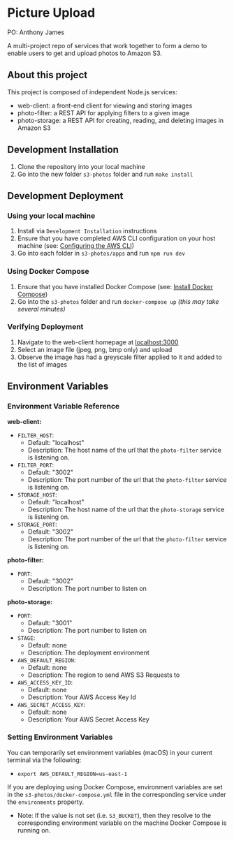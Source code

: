 
Picture Upload
===================

PO: Anthony James

A multi-project repo of services that work together to form a demo to enable users to get and upload photos to Amazon S3.

## About this project
This project is composed of independent Node.js services:
- web-client: a front-end client for viewing and storing images
- photo-filter: a REST API for applying filters to a given image
- photo-storage: a REST API for creating, reading, and deleting images in Amazon S3


## Development Installation
1. Clone the repository into your local machine
1. Go into the new folder `s3-photos` folder and run `make install`

## Development Deployment

### Using your local machine
1. Install via `Development Installation` instructions
1. Ensure that you have completed AWS CLI configuration on your host machine (see: [Configuring the AWS CLI](http://docs.aws.amazon.com/cli/latest/userguide/cli-chap-getting-started.html))
1. Go into each folder in `s3-photos/apps` and run `npm run dev`

### Using Docker Compose
1. Ensure that you have installed Docker Compose (see: [Install Docker Compose](https://docs.docker.com/compose/install/))
1. Go into the `s3-photos` folder and run `docker-compose up` _(this may take several minutes)_

### Verifying Deployment
1. Navigate to the web-client homepage at [localhost:3000](localhost:3000)
2. Select an image file (jpeg, png, bmp only) and upload
3. Observe the image has had a greyscale filter applied to it and added to the list of images

## Environment Variables
### Environment Variable Reference

**web-client:**
- `FILTER_HOST`:
  - Default: "localhost"
  - Description: The host name of the url that the `photo-filter` service is listening on.
- `FILTER_PORT`:
  - Default: "3002"
  - Description: The port number of the url that the `photo-filter` service is listening on.
- `STORAGE_HOST`:
  - Default: "localhost"
  - Description: The host name of the url that the `photo-storage` service is listening on.
- `STORAGE_PORT`:
  - Default: "3002"
  - Description: The port number of the url that the `photo-filter` service is listening on.

**photo-filter:**
- `PORT`:
  - Default: "3002"
  - Description: The port number to listen on

**photo-storage:**
- `PORT`:
  - Default: "3001"
  - Description: The port number to listen on
- `STAGE`:
  - Default: none
  - Description: The deployment environment
- `AWS_DEFAULT_REGION`:
  - Default: none
  - Description: The region to send AWS S3 Requests to
- `AWS_ACCESS_KEY_ID`:
  - Default: none
  - Description: Your AWS Access Key Id
- `AWS_SECRET_ACCESS_KEY`:
  - Default: none
  - Description: Your AWS Secret Access Key

### Setting Environment Variables
You can temporarily set environment variables (macOS) in your current terminal via the following:
- `export AWS_DEFAULT_REGION=us-east-1`

If you are deploying using Docker Compose, environment variables are set in the `s3-photos/docker-compose.yml` file in the corresponding service under the `environments` property.
- Note: If the value is not set (i.e. `S3_BUCKET`), then they resolve to the corresponding environment variable on the machine Docker Compose is running on.